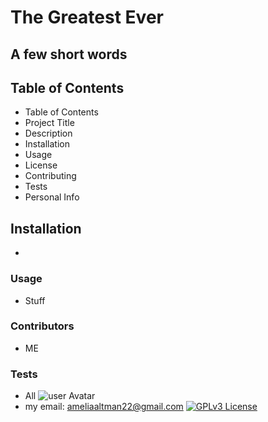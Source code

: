 # The Greatest Ever
## A few short words
## Table of Contents
* Table of Contents 
 * Project Title 
 * Description 
 * Installation 
 * Usage 
 * License 
 * Contributing 
 * Tests 
 * Personal Info 

## Installation
*
### Usage
* Stuff
### Contributors 
* ME
### Tests 
* All
 ![user Avatar](https://avatars1.githubusercontent.com/u/56802588?v=4)
* my email: ameliaaltman22@gmail.com
 [![GPLv3 License](https://img.shields.io/badge/License-GPL%20v3-yellow.svg)](https://opensource.org/licenses/)